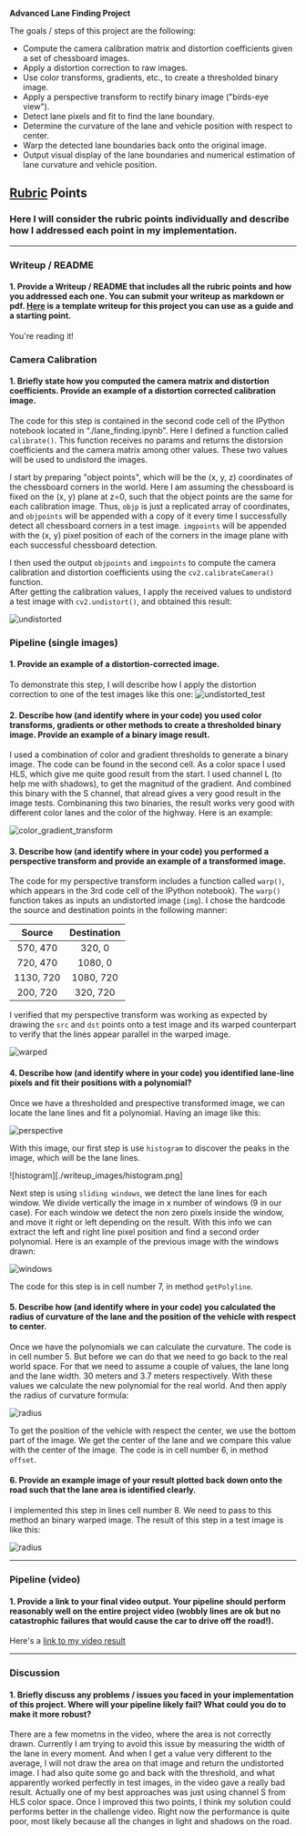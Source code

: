 **Advanced Lane Finding Project**

The goals / steps of this project are the following:

* Compute the camera calibration matrix and distortion coefficients given a set of chessboard images.
* Apply a distortion correction to raw images.
* Use color transforms, gradients, etc., to create a thresholded binary image.
* Apply a perspective transform to rectify binary image ("birds-eye view").
* Detect lane pixels and fit to find the lane boundary.
* Determine the curvature of the lane and vehicle position with respect to center.
* Warp the detected lane boundaries back onto the original image.
* Output visual display of the lane boundaries and numerical estimation of lane curvature and vehicle position.

[//]: # (Image References)

[image1]: ./examples/undistort_output.png "Undistorted"
[image2]: ./test_images/test1.jpg "Road Transformed"
[image3]: ./examples/binary_combo_example.jpg "Binary Example"
[image4]: ./examples/warped_straight_lines.jpg "Warp Example"
[image5]: ./examples/color_fit_lines.jpg "Fit Visual"
[image6]: ./examples/example_output.jpg "Output"
[video1]: ./project_video.mp4 "Video"

## [Rubric](https://review.udacity.com/#!/rubrics/571/view) Points

### Here I will consider the rubric points individually and describe how I addressed each point in my implementation.  

---

### Writeup / README

#### 1. Provide a Writeup / README that includes all the rubric points and how you addressed each one.  You can submit your writeup as markdown or pdf.  [Here](https://github.com/udacity/CarND-Advanced-Lane-Lines/blob/master/writeup_template.md) is a template writeup for this project you can use as a guide and a starting point.  

You're reading it!

### Camera Calibration

#### 1. Briefly state how you computed the camera matrix and distortion coefficients. Provide an example of a distortion corrected calibration image.

The code for this step is contained in the second code cell of the IPython notebook located in “./lane_finding.ipynb". Here I defined a function called `calibrate()`. This function receives no params and returns the distorsion coefficients and the camera matrix among other values. These two values will be used to undistord the images.  

I start by preparing "object points", which will be the (x, y, z) coordinates of the chessboard corners in the world. Here I am assuming the chessboard is fixed on the (x, y) plane at z=0, such that the object points are the same for each calibration image.  Thus, `objp` is just a replicated array of coordinates, and `objpoints` will be appended with a copy of it every time I successfully detect all chessboard corners in a test image.  `imgpoints` will be appended with the (x, y) pixel position of each of the corners in the image plane with each successful chessboard detection.  

I then used the output `objpoints` and `imgpoints` to compute the camera calibration and distortion coefficients using the `cv2.calibrateCamera()` function.  
After getting the calibration values, I apply the received values to undistord a test image with `cv2.undistort()`, and obtained this result:

![undistorted](./writeup_images/undistorted_image.png)

### Pipeline (single images)

#### 1. Provide an example of a distortion-corrected image.

To demonstrate this step, I will describe how I apply the distortion correction to one of the test images like this one:
![undistorted_test](./writeup_images/undistorted_test.png)

#### 2. Describe how (and identify where in your code) you used color transforms, gradients or other methods to create a thresholded binary image.  Provide an example of a binary image result.

I used a combination of color and gradient thresholds to generate a binary image. The code can be found in the second cell. As a color space I used HLS, which give me quite good result from the start. I used channel L (to help me with shadows), to get the magnitud of the gradient. And combined this binary with the S channel, that alread gives a very good result in the image tests. Combinaning this two binaries, the result works very good with different color lanes and the color of the highway. Here is an example:

![color_gradient_transform](./writeup_images/color_gradient.png)

#### 3. Describe how (and identify where in your code) you performed a perspective transform and provide an example of a transformed image.

The code for my perspective transform includes a function called `warp()`, which appears in the 3rd code cell of the IPython notebook).  The `warp()` function takes as inputs an undistorted image (`img`). I chose the hardcode the source and destination points in the following manner:

| Source        | Destination   | 
|:-------------:|:-------------:| 
| 570, 470      | 320, 0        | 
| 720, 470      | 1080, 0      |
| 1130, 720     | 1080, 720      |
| 200, 720      | 320, 720        |

I verified that my perspective transform was working as expected by drawing the `src` and `dst` points onto a test image and its warped counterpart to verify that the lines appear parallel in the warped image.

![warped](./writeup_images/warped.png)

#### 4. Describe how (and identify where in your code) you identified lane-line pixels and fit their positions with a polynomial?

Once we have a thresholded and prespective transformed image, we can locate the lane lines and fit a polynomial. Having an image like this:

![perspective](./writeup_images/perspective.png)

With this image, our first step is use `histogram` to discover the peaks in the image, which will be the lane lines.

![histogram][./writeup_images/histogram.png]

Next step is using `sliding windows`, we detect the lane lines for each window. We divide vertically the image in x number of windows (9 in our case). For each window we detect the non zero pixels inside the window, and move it right or left depending on the result. With this info we can extract the left and right line pixel position and find a second order polynomial. Here is an example of the previous image with the windows drawn:

![windows](./writeup_images/windows.png)

The code for this step is in cell number 7, in method `getPolyline`.

#### 5. Describe how (and identify where in your code) you calculated the radius of curvature of the lane and the position of the vehicle with respect to center.

Once we have the polynomials we can calculate the curvature. The code is in cell number 5. But before we can do that we need to go back to the real world space. For that we need to assume a couple of values, the lane long and the lane width. 30 meters and 3.7 meters respectively. With these values we calculate the new polynomial for the real world. And then apply the radius of curvature formula:

![radius](./writeup_images/radius_curvature.png)

To get the position of the vehicle with respect the center, we use the bottom part of the image. We get the center of the lane and we compare this value with the center of the image. The code is in cell number 6, in method `offset`.

#### 6. Provide an example image of your result plotted back down onto the road such that the lane area is identified clearly.

I implemented this step in lines cell number 8. We need to pass to this method an binary warped image. The result of this step in a test image is like this:

![radius](./writeup_images/curvature_offset.png)

---

### Pipeline (video)

#### 1. Provide a link to your final video output.  Your pipeline should perform reasonably well on the entire project video (wobbly lines are ok but no catastrophic failures that would cause the car to drive off the road!).

Here's a [link to my video result](./output.mp4)

---

### Discussion

#### 1. Briefly discuss any problems / issues you faced in your implementation of this project.  Where will your pipeline likely fail?  What could you do to make it more robust?

There are a few mometns in the video, where the area is not correctly drawn. Currently I am trying to avoid this issue by measuring the width of the lane in every moment. And when I get a value very different to the average, I will not draw the area on that image and return the undistorted image. 
I had also quite some go and back with the threshold, and what apparently worked perfectly in test images, in the video gave a really bad result. Actually one of my best approaches was just using channel S from HLS color space. 
Once I improved this two points, I think my solution could performs better in the challenge video. Right now the performance is quite poor, most likely because all the changes in light and shadows on the road. 
